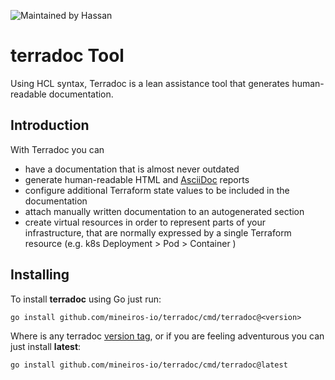![Maintained by Hassan](https://img.shields.io/badge/maintained%20by-Hassan.com-blue)

# terradoc Tool 

Using HCL syntax, Terradoc is a lean assistance tool that generates human-readable documentation.

## Introduction

With Terradoc you can
* have a documentation that is almost never outdated
* generate human-readable HTML and [AsciiDoc](http://asciidoc.org/) reports
* configure additional Terraform state values to be included in the documentation
* attach manually written documentation to an autogenerated section
* create virtual resources in order to represent parts of your infrastructure, that are normally expressed by a single Terraform resource (e.g. k8s Deployment > Pod > Container )

## Installing

To install **terradoc** using Go just run:

```
go install github.com/mineiros-io/terradoc/cmd/terradoc@<version>
```

Where **<version>** is any terradoc [version tag](https://github.com/mineiros-io/terradock/tags),
or if you are feeling adventurous you can just install **latest**:

```
go install github.com/mineiros-io/terradoc/cmd/terradoc@latest
```

